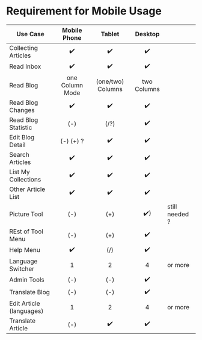 # Requirement for Mobile Usage

|Use Case            |  Mobile Phone   | Tablet            | Desktop | |
|--------------------|:---------------:|:-----------------:|:--------:|--- |
|Collecting Articles | :heavy_check_mark:    | :heavy_check_mark:      | :heavy_check_mark:| |
|Read Inbox          | :heavy_check_mark:            | :heavy_check_mark:              | :heavy_check_mark:     | |
|Read Blog           | one Column Mode | (one/two) Columns | two Columns | |
|Read Blog Changes   | :heavy_check_mark:            | :heavy_check_mark:             | :heavy_check_mark:     | |
|Read Blog Statistic | (-)             | (/?)               | :heavy_check_mark:     | |
|Edit Blog Detail    | (-) (+) ?       | :heavy_check_mark:               | :heavy_check_mark:      | |
|Search Articles     | :heavy_check_mark:             | :heavy_check_mark:              | :heavy_check_mark:      | |
|List My Collections | :heavy_check_mark:             | :heavy_check_mark:               | :heavy_check_mark:      | |
|Other Article List  | :heavy_check_mark:            | :heavy_check_mark:               | :heavy_check_mark:      | |
|Picture Tool        | (-)             | (+)               |:heavy_check_mark:)       | still needed ? |
|REst of Tool Menu  | (-)             | (+)               | :heavy_check_mark:       |  |
|Help Menu          | :heavy_check_mark:            | (/)               | :heavy_check_mark:      | |
|Language Switcher  | 1               |   2               | 4  | or more |
|Admin Tools        | (-)             | (-)               | :heavy_check_mark:       |  |
|Translate Blog        | (-)             | (-)               | :heavy_check_mark:       |  |
|Edit Article (languages) | 1               |   2               | 4  | or more |
|Translate Article        | (-)             | :heavy_check_mark:               | :heavy_check_mark:       |  |
